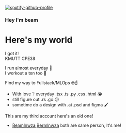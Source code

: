 [![spotify-github-profile](https://spotify-github-profile.vercel.app/api/view?uid=ng7a5nigpqpzdd4vd4exgiwr0&cover_image=true&theme=natemoo-re&show_offline=false&background_color=000000&interchange=false&bar_color=ffffff&bar_color_cover=false)](https://github.com/kittinan/spotify-github-profile)

<h3 align="left">Hey I'm beam <br><h1>Here's my world</h1></h3>

I got it! <br/>
KMUTT CPE38

I run almost everyday 🏃 <br>
I workout a ton too 💪 <br>

Find my way to Fullstack/MLOps 🤓☝

- With love ❔ everyday .tsx .ts .py .css .html 😭
- still figure out .rs .go 😖
- sometime do a design with .ai .psd and figma 🖌

This are my third account here's an old one! <br>

- [Beamlnwza](https://github.com/Beamlnwza),[Bermlnwza](https://github.com/Bermlnwza) both are same person, It's me!
